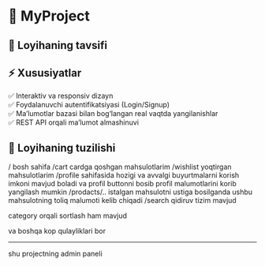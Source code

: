 # 🚀 MyProject

## 📌 Loyihaning tavsifi

## ⚡️ Xususiyatlar

✅ Interaktiv va responsiv dizayn  
✅ Foydalanuvchi autentifikatsiyasi (Login/Signup)  
✅ Ma’lumotlar bazasi bilan bog‘langan real vaqtda yangilanishlar  
✅ REST API orqali ma’lumot almashinuvi

## 📂 Loyihaning tuzilishi

/ bosh sahifa
/cart cardga qoshgan mahsulotlarim
/wishlist yoqtirgan mahsulotlarim
/profile sahifasida hozigi va avvalgi buyurtmalarni korish imkoni mavjud boladi va profil buttonni bosib profil malumotlarini korib yangilash mumkin
/prodacts/.. istalgan mahsulotni ustiga bosilganda ushbu mahsulotning toliq malumoti kelib chiqadi
/search qidiruv tizim mavjud

category orqali sortlash ham mavjud

va boshqa kop qulayliklari bor

---

shu projectning admin paneli 
